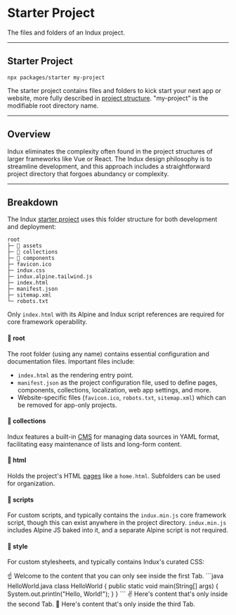 # Starter Project
The files and folders of an Indux project.

---

## Starter Project

```node
npx packages/starter my-project
```

The starter project contains files and folders to kick start your next app or website, more fully described in [project structure](/projects/starter-project). "my-project" is the modifiable root directory name.

---

## Overview
Indux eliminates the complexity often found in the project structures of larger frameworks like Vue or React. The Indux design philosophy is to streamline development, and this approach includes a straightforward project directory that forgoes abundancy or complexity.

---

## Breakdown
The Indux [starter project](/getting-started/setup) uses this folder structure for both development and deployment:
```
root
├─ 📁 assets
├─ 📁 collections
├─ 📁 components
├─ favicon.ico
├─ indux.css
├─ indux.alpine.tailwind.js
├─ index.html
├─ manifest.json
├─ sitemap.xml
└─ robots.txt
```
<Note>Only `index.html` with its Alpine and Indux script references are required for core framework operability.</Note>

#### 📁 root
The root folder (using any name) contains essential configuration and documentation files. Important files include:
- `index.html` as the rendering entry point.
- `manifest.json` as the project configuration file, used to define pages, components, collections, localization, web app settings, and more.
- Website-specific files (`favicon.ico`, `robots.txt`, `sitemap.xml`) which can be removed for app-only projects.

#### 📁 collections
Indux features a built-in [CMS](docs/cms-collections) for managing data sources in YAML format, facilitating easy maintenance of lists and long-form content.

#### 📁 html
Holds the project's HTML [pages](/pages) like a `home.html`. Subfolders can be used for organization.

#### 📁 scripts
For custom scripts, and typically contains the `indux.min.js` core framework script, though this can exist anywhere in the project directory.
<Note>`indux.min.js` includes Alpine JS baked into it, and a separate Alpine script is not required.</Note>

#### 📁 style
For custom stylesheets, and typically contains Indux's curated CSS:
<StylesheetList />

<Tabs>
  <Tab title="First Tab">
    ☝️ Welcome to the content that you can only see inside the first Tab.
    ```java HelloWorld.java
      class HelloWorld {
          public static void main(String[] args) {
              System.out.println("Hello, World!");
          }
      }
    ```
  </Tab>
  <Tab title="Second Tab">
    ✌️ Here's content that's only inside the second Tab.
  </Tab>
  <Tab title="Third Tab">
    💪 Here's content that's only inside the third Tab.
  </Tab>
</Tabs>